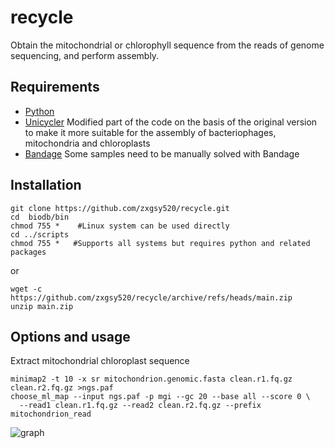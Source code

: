# recycle
Obtain the mitochondrial or chlorophyll sequence from the reads of genome sequencing, and perform assembly.

## Requirements
* [Python](https://www.python.org/)
* [Unicycler](https://github.com/zxgsy520/Unicycler) Modified part of the code on the basis of the original version to make it more suitable for the assembly of bacteriophages, mitochondria and chloroplasts
* [Bandage](https://github.com/rrwick/Bandage) Some samples need to be manually solved with Bandage
## Installation
```
git clone https://github.com/zxgsy520/recycle.git
cd  biodb/bin    
chmod 755 *    #Linux system can be used directly
cd ../scripts
chmod 755 *   #Supports all systems but requires python and related packages
```
or
```
wget -c https://github.com/zxgsy520/recycle/archive/refs/heads/main.zip
unzip main.zip

```
## Options and usage
Extract mitochondrial chloroplast sequence
```
minimap2 -t 10 -x sr mitochondrion.genomic.fasta clean.r1.fq.gz clean.r2.fq.gz >ngs.paf
choose_ml_map --input ngs.paf -p mgi --gc 20 --base all --score 0 \
  --read1 clean.r1.fq.gz --read2 clean.r2.fq.gz --prefix mitochondrion_read
```


![graph](https://user-images.githubusercontent.com/36355222/147458005-47ff1a65-9cca-42cf-b321-6a270b06ac95.png)
